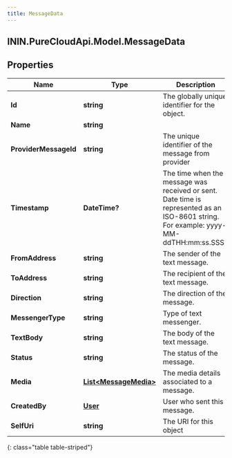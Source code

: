 ```yaml
---
title: MessageData
---
```

## ININ.PureCloudApi.Model.MessageData

## Properties

|Name | Type | Description | Notes|
|------------ | ------------- | ------------- | -------------|
| **Id** | **string** | The globally unique identifier for the object. | [optional] |
| **Name** | **string** |  | [optional] |
| **ProviderMessageId** | **string** | The unique identifier of the message from provider | [optional] |
| **Timestamp** | **DateTime?** | The time when the message was received or sent. Date time is represented as an ISO-8601 string. For example: yyyy-MM-ddTHH:mm:ss.SSSZ | |
| **FromAddress** | **string** | The sender of the text message. | [optional] |
| **ToAddress** | **string** | The recipient of the text message. | [optional] |
| **Direction** | **string** | The direction of the message. | [optional] |
| **MessengerType** | **string** | Type of text messenger. | [optional] |
| **TextBody** | **string** | The body of the text message. | |
| **Status** | **string** | The status of the message. | |
| **Media** | [**List&lt;MessageMedia&gt;**](MessageMedia.html) | The media details associated to a message. | [optional] |
| **CreatedBy** | [**User**](User.html) | User who sent this message. | [optional] |
| **SelfUri** | **string** | The URI for this object | [optional] |
{: class="table table-striped"}


